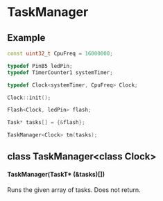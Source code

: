 # TaskManager

## Example
```c++
const uint32_t CpuFreq = 16000000;

typedef PinB5 ledPin;
typedef TimerCounter1 systemTimer;

typedef Clock<systemTimer, CpuFreq> Clock;

Clock::init();

Flash<Clock, ledPin> flash;

Task* tasks[] = {&flash};

TaskManager<Clock> tm(tasks);
```
## class TaskManager\<class Clock\>
#### TaskManager(TaskT* (&tasks)[])
Runs the given array of tasks. Does not return.
